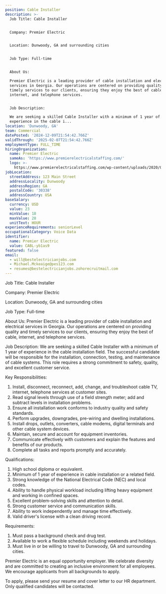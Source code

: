```yaml
---
position: Cable Installer
description: >-
  Job Title: Cable Installer


  Company: Premier Electric


  Location: Dunwoody, GA and surrounding cities


  Job Type: Full-time


  About Us:

  Premier Electric is a leading provider of cable installation and electrical
  services in Georgia. Our operations are centered on providing quality and
  timely services to our clients, ensuring they enjoy the best of cable,
  internet, and telephone services.


  Job Description:

  We are seeking a skilled Cable Installer with a minimum of 1 year of
  experience in the cable i...
location: 'Dunwoody, GA'
team: Commercial
datePosted: '2024-12-09T21:54:42.766Z'
validThrough: '2025-02-07T21:54:42.766Z'
employmentType: FULL_TIME
hiringOrganization:
  name: Premier Electric
  sameAs: 'https://www.premierelectricalstaffing.com/'
  logo: >-
    https://www.premierelectricalstaffing.com/wp-content/uploads/2020/05/Premier-Electrical-Staffing-logo.png
jobLocation:
  streetAddress: 123 Main Street
  addressLocality: Dunwoody
  addressRegion: GA
  postalCode: '30338'
  addressCountry: USA
baseSalary:
  currency: USD
  value: 23
  minValue: 18
  maxValue: 28
  unitText: HOUR
experienceRequirements: seniorLevel
occupationalCategory: Voice Data
identifier:
  name: Premier Electric
  value: CABL-yb1as9
featured: false
email:
  - will@bestelectricianjobs.com
  - Michael.Mckeaige@pes123.com
  - resumes@bestelectricianjobs.zohorecruitmail.com
---
```




Job Title: Cable Installer

Company: Premier Electric

Location: Dunwoody, GA and surrounding cities

Job Type: Full-time

About Us:
Premier Electric is a leading provider of cable installation and electrical services in Georgia. Our operations are centered on providing quality and timely services to our clients, ensuring they enjoy the best of cable, internet, and telephone services.

Job Description:
We are seeking a skilled Cable Installer with a minimum of 1 year of experience in the cable installation field. The successful candidate will be responsible for the installation, connection, testing, and maintenance of cable systems. This role requires a strong commitment to safety, quality, and excellent customer service.

Key Responsibilities:

1. Install, disconnect, reconnect, add, change, and troubleshoot cable TV, internet, telephone services at customer sites.
2. Read signal levels through use of a field strength meter; add and subtract levels in installation problems.
3. Ensure all installation work conforms to industry quality and safety standards.
4. Perform upgrades, downgrades, pre-wiring and dwelling installations.
5. Install drops, outlets, converters, cable modems, digital terminals and other cable system devices.
6. Maintain, secure and account for equipment inventories.
7. Communicate effectively with customers and explain the features and benefits of our products.
8. Complete all tasks and reports promptly and accurately.

Qualifications:

1. High school diploma or equivalent.
2. Minimum of 1 year of experience in cable installation or a related field.
3. Strong knowledge of the National Electrical Code (NEC) and local codes.
4. Ability to handle physical workload including lifting heavy equipment and working in confined spaces.
5. Excellent problem-solving skills and attention to detail.
6. Strong customer service and communication skills.
7. Ability to work independently and manage time effectively.
8. Valid driver's license with a clean driving record.

Requirements:

1. Must pass a background check and drug test.
2. Available to work a flexible schedule including weekends and holidays.
3. Must live in or be willing to travel to Dunwoody, GA and surrounding cities.

Premier Electric is an equal opportunity employer. We celebrate diversity and are committed to creating an inclusive environment for all employees. We encourage applicants from all backgrounds to apply.

To apply, please send your resume and cover letter to our HR department. Only qualified candidates will be contacted.